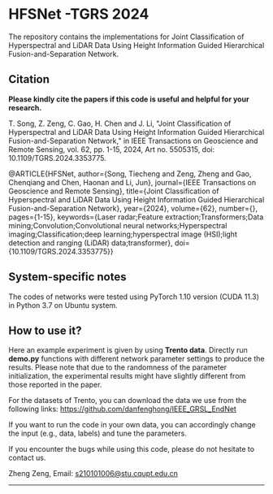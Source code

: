 # HFSNet -TGRS 2024
The repository contains the implementations for Joint Classification of Hyperspectral and LiDAR Data Using Height Information Guided Hierarchical Fusion-and-Separation Network. 

Citation
---------------------

**Please kindly cite the papers if this code is useful and helpful for your research.**

T. Song, Z. Zeng, C. Gao, H. Chen and J. Li, "Joint Classification of Hyperspectral and LiDAR Data Using Height Information Guided Hierarchical Fusion-and-Separation Network," in IEEE Transactions on Geoscience and Remote Sensing, vol. 62, pp. 1-15, 2024, Art no. 5505315, doi: 10.1109/TGRS.2024.3353775.

@ARTICLE{HFSNet,
  author={Song, Tiecheng and Zeng, Zheng and Gao, Chenqiang and Chen, Haonan and Li, Jun},
  journal={IEEE Transactions on Geoscience and Remote Sensing}, 
  title={Joint Classification of Hyperspectral and LiDAR Data Using Height Information Guided Hierarchical Fusion-and-Separation Network}, 
  year={2024},
  volume={62},
  number={},
  pages={1-15},
  keywords={Laser radar;Feature extraction;Transformers;Data mining;Convolution;Convolutional neural networks;Hyperspectral imaging;Classification;deep learning;hyperspectral image (HSI);light detection and ranging (LiDAR) data;transformer},
  doi={10.1109/TGRS.2024.3353775}}

System-specific notes
---------------------
The codes of networks were tested using PyTorch 1.10 version (CUDA 11.3) in Python 3.7 on Ubuntu system.


How to use it?
---------------------
Here an example experiment is given by using **Trento data**. Directly run **demo.py** functions with different network parameter settings to produce the results. Please note that due to the randomness of the parameter initialization, the experimental results might have slightly different from those reported in the paper.

For the datasets of Trento, you can download the data we use from the following links:
https://github.com/danfenghong/IEEE_GRSL_EndNet


If you want to run the code in your own data, you can accordingly change the input (e.g., data, labels) and tune the parameters.

If you encounter the bugs while using this code, please do not hesitate to contact us.
 
Zheng Zeng, Email: s210101006@stu.cqupt.edu.cn
   
****
